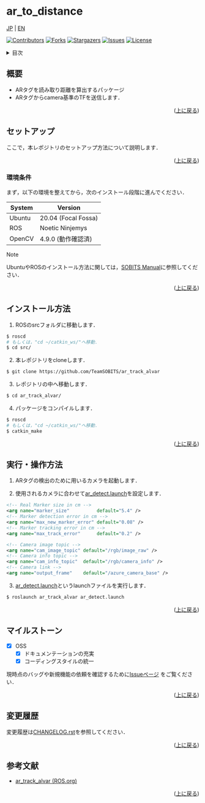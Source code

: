 # ar_to_distance
<a name="readme-top"></a>

[JP](README.md) | [EN](README_en.md)

[![Contributors][contributors-shield]][contributors-url]
[![Forks][forks-shield]][forks-url]
[![Stargazers][stars-shield]][stars-url]
[![Issues][issues-shield]][issues-url]
[![License][license-shield]][license-url]


<!-- 目次 -->
<details>
  <summary>目次</summary>
  <ol>
    <li>
      <a href="#概要">概要</a>
    </li>
    <li>
      <a href="#セットアップ">セットアップ</a>
      <ul>
        <li><a href="#環境条件">環境条件</a></li>
        <li><a href="#インストール方法">インストール方法</a></li>
      </ul>
    </li>
    <li><a href="#実行・操作方法">実行・操作方法</a></li>
    <li><a href="#マイルストーン">マイルストーン</a></li>
    <li><a href="#変更履歴">変更履歴</a></li>
    <li><a href="#参考文献">参考文献</a></li>
  </ol>
</details>


<!-- レポジトリの概要 -->
## 概要

- ARタグを読み取り距離を算出するパッケージ
- ARタグからcamera基準のTFを送信します．

<p align="right">(<a href="#readme-top">上に戻る</a>)</p>


<!-- セットアップ -->
## セットアップ

ここで，本レポジトリのセットアップ方法について説明します．

<p align="right">(<a href="#readme-top">上に戻る</a>)</p>


<!-- 環境条件 -->
### 環境条件

まず，以下の環境を整えてから，次のインストール段階に進んでください．

| System | Version |
| --- | --- |
| Ubuntu | 20.04 (Focal Fossa) |
| ROS    | Noetic Ninjemys |
| OpenCV | 4.9.0 (動作確認済) |

> [!NOTE]
> UbuntuやROSのインストール方法に関しては，[SOBITS Manual](https://github.com/TeamSOBITS/sobits_manual#%E9%96%8B%E7%99%BA%E7%92%B0%E5%A2%83%E3%81%AB%E3%81%A4%E3%81%84%E3%81%A6)に参照してください．

<p align="right">(<a href="#readme-top">上に戻る</a>)</p>


<!-- インストール方法 -->
## インストール方法

1. ROSのsrcフォルダに移動します．
  ```bash
  $ roscd
  # もしくは，"cd ~/catkin_ws/"へ移動．
  $ cd src/
  ```

2. 本レポジトリをcloneします．
  ```bash
  $ git clone https://github.com/TeamSOBITS/ar_track_alvar
  ```

3. レポジトリの中へ移動します．
  ```bash
  $ cd ar_track_alvar/
  ```

4. パッケージをコンパイルします．
  ```bash
  $ roscd
  # もしくは，"cd ~/catkin_ws/"へ移動．
  $ catkin_make
  ```

<p align="right">(<a href="#readme-top">上に戻る</a>)</p>


<!-- 実行・操作方法 -->
## 実行・操作方法

1. ARタグの検出のために用いるカメラを起動します．

2. 使用されるカメラに合わせて[ar_detect.launch](ar_track_alvar/launch/ar_detect.launch)を設定します．
  ```xml
  <!-- Real Marker size in cm -->
  <arg name="marker_size"          default="5.4" />
  <!-- Marker detection error in cm -->
  <arg name="max_new_marker_error" default="0.08" />
  <!-- Marker tracking error in cm -->
  <arg name="max_track_error"      default="0.2" />

  <!-- Camera image topic -->
  <arg name="cam_image_topic" default="/rgb/image_raw" />
  <!-- Camera info topic -->
  <arg name="cam_info_topic"  default="/rgb/camera_info" />
  <!-- Camera link -->
  <arg name="output_frame"    default="/azure_camera_base" />
  ```

3. [ar_detect.launch](ar_track_alvar/launch/ar_detect.launch)というlaunchファイルを実行します．
  ```bash
  $ roslaunch ar_track_alvar ar_detect.launch
  ```

<p align="right">(<a href="#readme-top">上に戻る</a>)</p>


<!-- マイルストーン -->
## マイルストーン

- [x] OSS
    - [x] ドキュメンテーションの充実
    - [x] コーディングスタイルの統一

現時点のバッグや新規機能の依頼を確認するために[Issueページ](issues-url) をご覧ください．

<p align="right">(<a href="#readme-top">上に戻る</a>)</p>


<!-- 変更履歴 -->
## 変更履歴

変更履歴は[CHANGELOG.rst](CHANGELOG.rst)を参照してください．

<p align="right">(<a href="#readme-top">上に戻る</a>)</p>


<!-- 参考文献 -->
## 参考文献

* [ar_track_alvar (ROS.org)](http://wiki.ros.org/ar_track_alvar)

<p align="right">(<a href="#readme-top">上に戻る</a>)</p>



<!-- MARKDOWN LINKS & IMAGES -->
<!-- https://www.markdownguide.org/basic-syntax/#reference-style-links -->
[contributors-shield]: https://img.shields.io/github/contributors/TeamSOBITS/ar_track_alvar.svg?style=for-the-badge
[contributors-url]: https://github.com/TeamSOBITS/ar_track_alvar/graphs/contributors
[forks-shield]: https://img.shields.io/github/forks/TeamSOBITS/ar_track_alvar.svg?style=for-the-badge
[forks-url]: https://github.com/TeamSOBITS/ar_track_alvar/network/members
[stars-shield]: https://img.shields.io/github/stars/TeamSOBITS/ar_track_alvar.svg?style=for-the-badge
[stars-url]: https://github.com/TeamSOBITS/ar_track_alvar/stargazers
[issues-shield]: https://img.shields.io/github/issues/TeamSOBITS/ar_track_alvar.svg?style=for-the-badge
[issues-url]: https://github.com/TeamSOBITS/ar_track_alvar/issues
[license-shield]: https://img.shields.io/github/license/TeamSOBITS/ar_track_alvar.svg?style=for-the-badge
[license-url]: LICENSE
